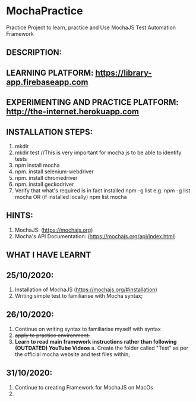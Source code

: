 # MochaPractice
Practice Project to learn, practice and Use MochaJS Test Automation Framework

## <b>DESCRIPTION:</b>


## <b>LEARNING PLATFORM: https://library-app.firebaseapp.com</b>
## <b>EXPERIMENTING AND PRACTICE PLATFORM: http://the-internet.herokuapp.com</b>


## <b>INSTALLATION STEPS:</b>
1. mkdir <project name>
2. mkdir test //This is very important for mocha js to be able to identify tests
3. npm install mocha
4. npm. install selenium-webdriver
5. npm. install chromedriver
6. npm. install geckodriver
7. Verify that what's required is in fact installed
    npm -g list <EXACT NAME OF THE NODE>
    e.g. npm -g list mocha
        OR  (if installed locally)
    npm list mocha


## <b>HINTS:</b>
1. MochaJS: (https://mochajs.org)
2. Mocha's API Documentation: (https://mochajs.org/api/index.html)

## <b>WHAT I HAVE LEARNT</b>

## <b>25/10/2020:</b>
1. Installation of MochaJS (https://mochajs.org/#installation)
2. Writing simple test to familiarise with Mocha syntax;

## <b>26/10/2020:</b>
1. Continue on writing syntax to familiarise myself with syntax
2. <del>apply to practice environment.</del>
3. <b>Learn to read main framework instructions rather than following (OUTDATED) YouTube Videos</b>
    a. Create the folder called "Test" as per the official mocha website and test files within;

## <b>31/10/2020:</b>
1. Continue to creating Framework for MochaJS on MacOs
2. 